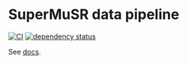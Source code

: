 # SuperMuSR data pipeline

[![CI](https://github.com/DanNixon/supermusr-data-pipeline/actions/workflows/ci.yml/badge.svg)](https://github.com/DanNixon/supermusr-data-pipeline/actions/workflows/ci.yml)
[![dependency status](https://deps.rs/repo/github/STFC-ICD-Research-and-Design/supermusr-data-pipeline/status.svg)](https://deps.rs/repo/github/STFC-ICD-Research-and-Design/supermusr-data-pipeline)

See [docs](./docs).
